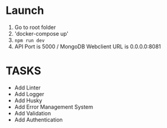 # Launch
1. Go to root folder
2. 'docker-compose up'
3. `npm run dev`
4. API Port is 5000 / MongoDB Webclient URL is 0.0.0.0:8081

# TASKS
- Add Linter
- Add Logger
- Add Husky
- Add Error Management System
- Add Validation
- Add Authentication
